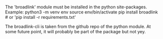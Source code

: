 The 'broadlink' module must be installed in the python site-packages.
Example:
python3 -m venv env
source env/bin/activate
pip install broadlink # or 'pip install -r requirements.txt'

The broadlink-cli is taken from the github repo of the python module.
At some future point, it will probably be part of the package but not yey.
